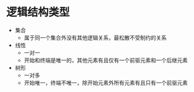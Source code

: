 # 逻辑结构类型
- 集合
  - 属于同一个集合外没有其他逻辑关系，最松散不受制约的关系
- 线性
  - 一对一
  - 开始和终端是唯一的，其他元素有且仅有一个前驱元素和一个后继元素
- 树形
  - 一对多
  - 开始唯一，终端不唯一，除开始元素外所有元素有且只有一个前驱元素
